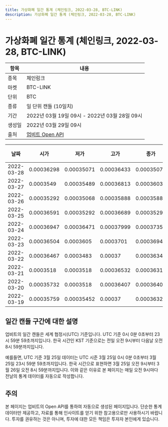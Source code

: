 ```yaml
---
title: 가상화폐 일간 통계 (체인링크, 2022-03-28, BTC-LINK)
description: 가상화폐 일간 통계 (체인링크, 2022-03-28, BTC-LINK)
---
```



가상화폐 일간 통계 (체인링크, 2022-03-28, BTC-LINK)
===

|항목|내용|
|--|--|
|종목|체인링크|
|마켓|BTC-LINK|
|단위|BTC|
|종류|일 단위 캔들 (10일치)|
|기간|2022년 03월 19일 09시 - 2022년 03월 28일 09시|
|생성일|2022년 03월 29일 09시|
|출처|[업비트 Open API](https://docs.upbit.com)|


|날짜|시가|저가|고가|종가|비고|
|--|--|--|--|--|--|
|2022-03-28|0.00036298|0.00035071|0.00036433|0.00035071|    |
|2022-03-27|0.0003549|0.00035489|0.00036813|0.0003603|    |
|2022-03-26|0.00035292|0.00035068|0.00035888|0.00035888|    |
|2022-03-25|0.00036591|0.00035292|0.00036689|0.00035292|    |
|2022-03-24|0.00036947|0.00036471|0.00037999|0.0003735|    |
|2022-03-23|0.00036504|0.0003605|0.0003701|0.00036946|    |
|2022-03-22|0.00036467|0.0003483|0.00037|0.00036344|    |
|2022-03-21|0.0003518|0.0003518|0.00036532|0.00036317|    |
|2022-03-20|0.00035732|0.0003518|0.00036407|0.00036407|    |
|2022-03-19|0.00035759|0.00035452|0.00037|0.00036326|    |


일간 캔들 구간에 대한 설명
---


업비트의 일간 캔들은 세계 협정시(UTC) 기준입니다. 
UTC 기준 0시 0분 0초부터 23시 59분 59초까지입니다. 
한국 시간인 KST 기준으로는 전일 오전 9시부터 다음날 오전 8시 59분까지입니다. 


예를들면, UTC 기준 3월 25일 데이터는 UTC 시준 3월 25일 0시 0분 0초부터 3월 25일 23시 59분 59초까지입니다. 
한국 시간으로 표현하면 3월 25일 오전 9시부터 3월 26일 오전 8시 59분까지입니다. 
이와 같은 이유로 본 페이지는 매일 오전 9시마다 전날의 통계 데이터를 자동으로 작성합니다. 


주의
---


본 페이지는 업비트의 Open API를 통하여 자동으로 생성된 페이지입니다. 
단순한 통계 데이터만 제공하고, 자료를 통해 인사이트를 얻기 위한 참고용으로만 사용하시기 바랍니다. 
투자를 권유하는 것은 아니며, 투자에 대한 모든 책임은 투자자 본인에게 있습니다. 
